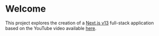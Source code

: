 # Welcome

This project explores the creation of a [Next.js v13](https://nextjs.org) full-stack application based on the YouTube video available [here](https://www.youtube.com/watch?v=wm5gMKuwSYk).
